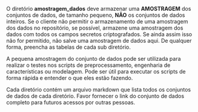 O diretório **amostragem_dados** deve armazenar uma **AMOSTRAGEM** dos conjuntos de dados, de tamanho pequeno, **NÃO** os conjuntos de dados inteiros. Se o cliente não permitir o armazenamento de uma amostragem dos dados no repositório, se possível, armazene uma amostragem dos dados com todos os campos secretos criptografados. Se ainda assim isso não for permitido, não salve uma amostragem de dados aqui. De qualquer forma, preencha as tabelas de cada sub diretório. 

A pequena amostragem do conjunto de dados pode ser utilizada para realizar o testes nos scripts de preprocessamento, engenharia de características ou modelagem. Pode ser útil para executar os scripts de forma rápida e entender o que eles estão fazendo.

Cada diretório contém um arquivo markdown que lista todos os conjuntos de dados de cada diretório. Favor fornecer o link do conjunto de dados completo para futuros acessos por outras pessoas.
